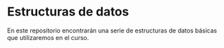 # Estructuras de datos

En este repositorio encontrarán una serie de estructuras de datos básicas que
utilizaremos en el curso.
